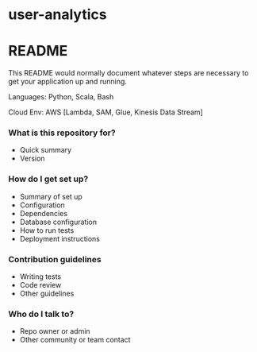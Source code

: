 # user-analytics

# README #

This README would normally document whatever steps are necessary to get your application up and running.

Languages:    Python, Scala, Bash

Cloud Env: AWS [Lambda, SAM, Glue, Kinesis Data Stream]



### What is this repository for? ###

* Quick summary
* Version


### How do I get set up? ###

* Summary of set up
* Configuration
* Dependencies
* Database configuration
* How to run tests
* Deployment instructions

### Contribution guidelines ###

* Writing tests
* Code review
* Other guidelines

### Who do I talk to? ###

* Repo owner or admin
* Other community or team contact
